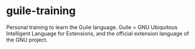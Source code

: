 # guile-training
Personal training to learn the Guile language. Guile = GNU Ubiquitous Intelligent Language for Extensions, and the official extension language of the GNU project.
